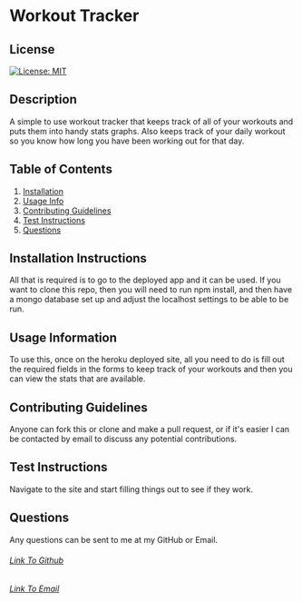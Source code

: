 # Workout Tracker
 
  ## License
  [![License: MIT](https://img.shields.io/badge/License-MIT-yellow.svg)](https://opensource.org/licenses/MIT)
  
  ## Description
  A simple to use workout tracker that keeps track of all of your workouts and puts them into handy stats graphs. Also keeps track of your daily workout so you know how long you have been working out for that day.

  ## Table of Contents
  1. [Installation](#Installation)
  2. [Usage Info](#UsageInfo)
  3. [Contributing Guidelines](#ContributingGuidelines)
  4. [Test Instructions](#TestInstructions)
  5. [Questions](#Questions)


  ## Installation Instructions
  All that is required is to go to the deployed app and it can be used. If you want to clone this repo, then you will need to run npm install, and then have a mongo database set up and adjust the localhost settings to be able to be run.

  ## Usage Information
  To use this, once on the heroku deployed site, all you need to do is fill out the required fields in the forms to keep track of your workouts and then you can view the stats that are available.

  ## Contributing Guidelines
  Anyone can fork this or clone and make a pull request, or if it's easier I can be contacted by email to discuss any potential contributions.

  ## Test Instructions
  Navigate to the site and start filling things out to see if they work.
  
## Questions
  Any questions can be sent to me at my GitHub or Email.
  ###### [Link To Github](https://github.com/Skoggy)
  ###### [Link To Email](https://mailto:chris.skogstad1@gmail.com)